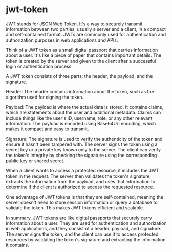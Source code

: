 # jwt-token

JWT stands for JSON Web Token. It's a way to securely transmit information between two parties, usually a server and a client, in a compact and self-contained format. JWTs are commonly used for authentication and authorization purposes in web applications and APIs.

Think of a JWT token as a small digital passport that carries information about a user. It's like a piece of paper that contains important details. The token is created by the server and given to the client after a successful login or authentication process.

A JWT token consists of three parts: the header, the payload, and the signature.

Header: The header contains information about the token, such as the algorithm used for signing the token.

Payload: The payload is where the actual data is stored. It contains claims, which are statements about the user and additional metadata. Claims can include things like the user's ID, username, role, or any other relevant information. The payload is encoded using Base64Url encoding, which makes it compact and easy to transmit.

Signature: The signature is used to verify the authenticity of the token and ensure it hasn't been tampered with. The server signs the token using a secret key or a private key known only to the server. The client can verify the token's integrity by checking the signature using the corresponding public key or shared secret.

When a client wants to access a protected resource, it includes the JWT token in the request. The server then validates the token's signature, extracts the information from the payload, and uses that information to determine if the client is authorized to access the requested resource.

One advantage of JWT tokens is that they are self-contained, meaning the server doesn't need to store session information or query a database to validate the token. This makes JWT tokens efficient and scalable.

In summary, JWT tokens are like digital passports that securely carry information about a user. They are used for authentication and authorization in web applications, and they consist of a header, payload, and signature. The server signs the token, and the client can use it to access protected resources by validating the token's signature and extracting the information it contains.






